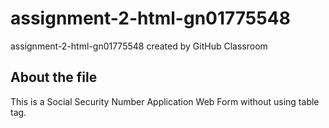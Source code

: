 # assignment-2-html-gn01775548
assignment-2-html-gn01775548 created by GitHub Classroom

## About the file

This is a Social Security Number Application Web Form without using table tag.

